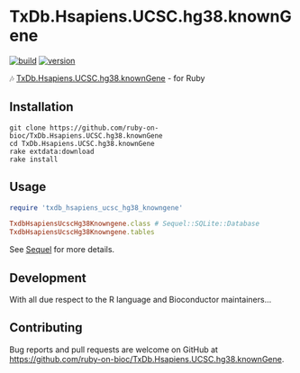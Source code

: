 # TxDb.Hsapiens.UCSC.hg38.knownGene

[![build](https://github.com/ruby-on-bioc/TxDb.Hsapiens.UCSC.hg38.knownGene/actions/workflows/ci.yml/badge.svg)](https://github.com/ruby-on-bioc/TxDb.Hsapiens.UCSC.hg38.knownGene/actions/workflows/ci.yml)
[![version](https://img.shields.io/badge/release%20version-3.15.0-green.svg)](https://bioconductor.org/packages/TxDb.Hsapiens.UCSC.hg38.knownGene/)

:notes: [TxDb.Hsapiens.UCSC.hg38.knownGene](https://bioconductor.org/packages/TxDb.Hsapiens.UCSC.hg38.knownGene/) - for Ruby

## Installation

```
git clone https://github.com/ruby-on-bioc/TxDb.Hsapiens.UCSC.hg38.knownGene
cd TxDb.Hsapiens.UCSC.hg38.knownGene
rake extdata:download
rake install
```

## Usage

```ruby
require 'txdb_hsapiens_ucsc_hg38_knowngene'

TxdbHsapiensUcscHg38Knowngene.class # Sequel::SQLite::Database
TxdbHsapiensUcscHg38Knowngene.tables
```

See [Sequel](https://github.com/jeremyevans/sequel) for more details.

## Development

With all due respect to the R language and Bioconductor maintainers...

## Contributing

Bug reports and pull requests are welcome on GitHub at https://github.com/ruby-on-bioc/TxDb.Hsapiens.UCSC.hg38.knownGene.
